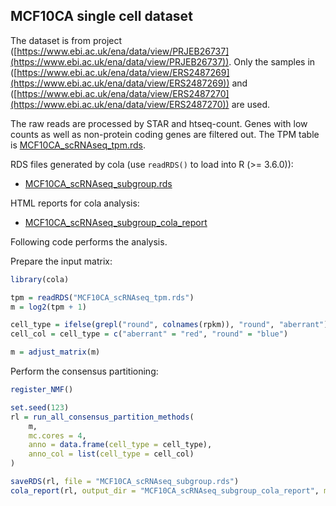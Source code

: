 

## MCF10CA single cell dataset

The dataset is from project ([https://www.ebi.ac.uk/ena/data/view/PRJEB26737](https://www.ebi.ac.uk/ena/data/view/PRJEB26737)). Only the samples in ([https://www.ebi.ac.uk/ena/data/view/ERS2487269](https://www.ebi.ac.uk/ena/data/view/ERS2487269)) and ([https://www.ebi.ac.uk/ena/data/view/ERS2487270](https://www.ebi.ac.uk/ena/data/view/ERS2487270)) are used.

The raw reads are processed by STAR and htseq-count. Genes with low counts as well as non-protein coding genes are filtered out. The TPM table is [MCF10CA_scRNAseq_tpm.rds](https://jokergoo.github.io/cola_examples/MCF10CA_scRNAseq/MCF10CA_scRNAseq_tpm.rds).

RDS files generated by cola (use `readRDS()` to load into R (>= 3.6.0)):

- [MCF10CA_scRNAseq_subgroup.rds](https://jokergoo.github.io/cola_examples/MCF10CA_scRNAseq/MCF10CA_scRNAseq_subgroup.rds)

HTML reports for cola analysis:

- [MCF10CA_scRNAseq_subgroup_cola_report](https://jokergoo.github.io/cola_examples/MCF10CA_scRNAseq/MCF10CA_scRNAseq_subgroup_cola_report/cola_report.html)

Following code performs the analysis.

Prepare the input matrix:

```r
library(cola)

tpm = readRDS("MCF10CA_scRNAseq_tpm.rds")
m = log2(tpm + 1)

cell_type = ifelse(grepl("round", colnames(rpkm)), "round", "aberrant")
cell_col = cell_type = c("aberrant" = "red", "round" = "blue")

m = adjust_matrix(m)
```

Perform the consensus partitioning:

```r
register_NMF()

set.seed(123)
rl = run_all_consensus_partition_methods(
    m, 
    mc.cores = 4,
    anno = data.frame(cell_type = cell_type), 
    anno_col = list(cell_type = cell_col)
)

saveRDS(rl, file = "MCF10CA_scRNAseq_subgroup.rds")
cola_report(rl, output_dir = "MCF10CA_scRNAseq_subgroup_cola_report", mc.cores = 4)
```
